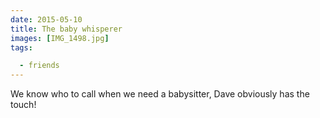 ```yaml
---
date: 2015-05-10
title: The baby whisperer
images: [IMG_1498.jpg]
tags:

  - friends
---
```

We know who to call when we need a babysitter, Dave obviously has the touch!